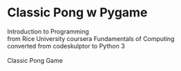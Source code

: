 # Classic Pong w Pygame
Introduction to Programming<br>
from Rice University coursera Fundamentals of Computing<br>
converted from codeskulptor to Python 3
<br><br>
Classic Pong Game
